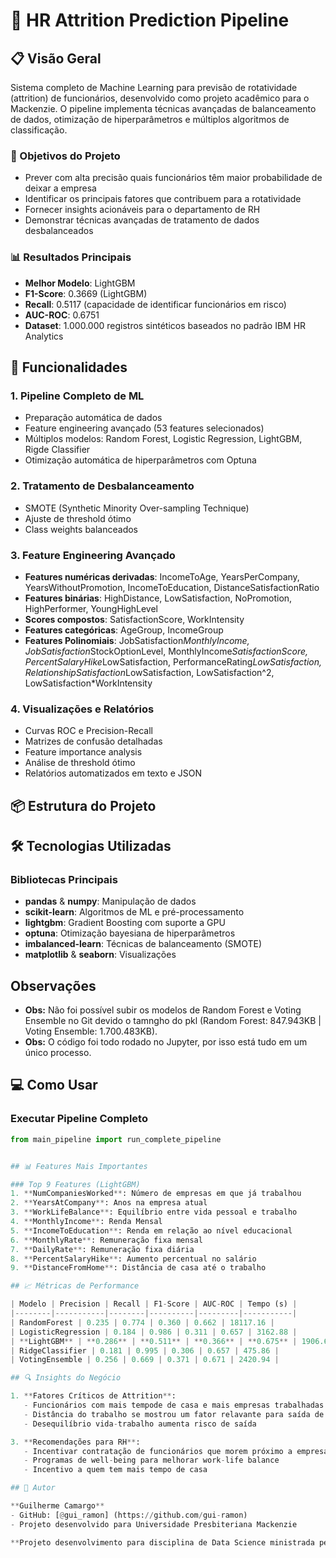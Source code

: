 # 🎯 HR Attrition Prediction Pipeline

## 📋 Visão Geral

Sistema completo de Machine Learning para previsão de rotatividade (attrition) de funcionários, desenvolvido como projeto acadêmico para o Mackenzie. O pipeline implementa técnicas avançadas de balanceamento de dados, otimização de hiperparâmetros e múltiplos algoritmos de classificação.

### 🎯 Objetivos do Projeto

- Prever com alta precisão quais funcionários têm maior probabilidade de deixar a empresa
- Identificar os principais fatores que contribuem para a rotatividade
- Fornecer insights acionáveis para o departamento de RH
- Demonstrar técnicas avançadas de tratamento de dados desbalanceados

### 📊 Resultados Principais

- **Melhor Modelo**: LightGBM
- **F1-Score**: 0.3669 (LightGBM)
- **Recall**: 0.5117 (capacidade de identificar funcionários em risco)
- **AUC-ROC**: 0.6751
- **Dataset**: 1.000.000 registros sintéticos baseados no padrão IBM HR Analytics

## 🚀 Funcionalidades

### 1. **Pipeline Completo de ML**
- Preparação automática de dados
- Feature engineering avançado (53 features selecionados)
- Múltiplos modelos: Random Forest, Logistic Regression, LightGBM, Rigde Classifier
- Otimização automática de hiperparâmetros com Optuna

### 2. **Tratamento de Desbalanceamento**
- SMOTE (Synthetic Minority Over-sampling Technique)
- Ajuste de threshold ótimo
- Class weights balanceados

### 3. **Feature Engineering Avançado**
- **Features numéricas derivadas**: IncomeToAge, YearsPerCompany, YearsWithoutPromotion, IncomeToEducation, DistanceSatisfactionRatio
- **Features binárias**: HighDistance, LowSatisfaction, NoPromotion, HighPerformer, YoungHighLevel
- **Scores compostos**: SatisfactionScore, WorkIntensity
- **Features categóricas**: AgeGroup, IncomeGroup
- **Features Polinomiais**: JobSatisfaction*MonthlyIncome, JobSatisfaction*StockOptionLevel, MonthlyIncome*SatisfactionScore, PercentSalaryHike*LowSatisfaction, PerformanceRating*LowSatisfaction, RelationshipSatisfaction*LowSatisfaction, LowSatisfaction^2, LowSatisfaction*WorkIntensity

### 4. **Visualizações e Relatórios**
- Curvas ROC e Precision-Recall
- Matrizes de confusão detalhadas
- Feature importance analysis
- Análise de threshold ótimo
- Relatórios automatizados em texto e JSON

## 📦 Estrutura do Projeto

## 🛠️ Tecnologias Utilizadas

### Bibliotecas Principais
- **pandas** & **numpy**: Manipulação de dados
- **scikit-learn**: Algoritmos de ML e pré-processamento
- **lightgbm**: Gradient Boosting com suporte a GPU
- **optuna**: Otimização bayesiana de hiperparâmetros
- **imbalanced-learn**: Técnicas de balanceamento (SMOTE)
- **matplotlib** & **seaborn**: Visualizações

## Observações
- **Obs:** Não foi possível subir os modelos de Random Forest e Voting Ensemble no Git devido o tamngho do pkl (Random Forest:  847.943KB | Voting Ensemble: 1.700.483KB).
- **Obs:** O código foi todo rodado no Jupyter, por isso está tudo em um único processo.

## 💻 Como Usar

### Executar Pipeline Completo

```python
from main_pipeline import run_complete_pipeline


## 📊 Features Mais Importantes

### Top 9 Features (LightGBM)
1. **NumCompaniesWorked**: Número de empresas em que já trabalhou
2. **YearsAtCompany**: Anos na empresa atual
3. **WorkLifeBalance**: Equilíbrio entre vida pessoal e trabalho
4. **MonthlyIncome**: Renda Mensal
5. **IncomeToEducation**: Renda em relação ao nível educacional
6. **MonthlyRate**: Remuneração fixa mensal
7. **DailyRate**: Remuneração fixa diária
8. **PercentSalaryHike**: Aumento percentual no salário
9. **DistanceFromHome**: Distância de casa até o trabalho

## 📈 Métricas de Performance

| Modelo | Precision | Recall | F1-Score | AUC-ROC | Tempo (s) |
|--------|-----------|--------|----------|---------|-----------|
| RandomForest | 0.235 | 0.774 | 0.360 | 0.662 | 18117.16 |
| LogisticRegression | 0.184 | 0.986 | 0.311 | 0.657 | 3162.88 |
| **LightGBM** | **0.286** | **0.511** | **0.366** | **0.675** | 1906.61 |
| RidgeClassifier | 0.181 | 0.995 | 0.306 | 0.657 | 475.86 |
| VotingEnsemble | 0.256 | 0.669 | 0.371 | 0.671 | 2420.94 |

## 🔍 Insights do Negócio

1. **Fatores Críticos de Attrition**:
   - Funcionários com mais tempode de casa e mais empresas trabalhadas se mostraram features relevantes para o modelo
   - Distância do trabalho se mostrou um fator relavante para saída de funcionário
   - Desequilíbrio vida-trabalho aumenta risco de saída

3. **Recomendações para RH**:
   - Incentivar contratação de funcionários que morem próximo a empresa
   - Programas de well-being para melhorar work-life balance
   - Incentivo a quem tem mais tempo de casa

## 👥 Autor

**Guilherme Camargo**
- GitHub: [@gui_ramon] (https://github.com/gui-ramon)
- Projeto desenvolvido para Universidade Presbiteriana Mackenzie

**Projeto desenvolvimento para disciplina de Data Science ministrada pelo professor Matheus Pavani**
